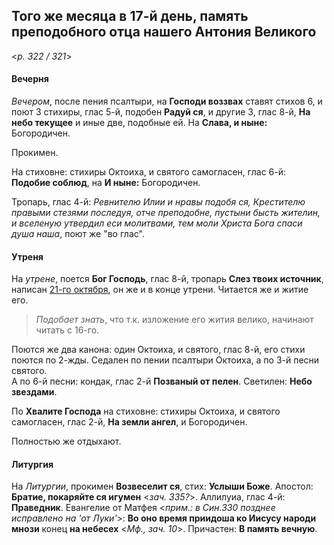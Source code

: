 
## Того же месяца в 17-й день, память преподобного отца нашего Антония Великого

<*p. 322 / 321*>

#### Вечерня

*Вечером*, после пения псалтыри, на **Господи воззвах** ставят стихов 6, и поют 3 стихиры, глас 5-й, 
подобен **Радуй ся**, и другие 3, глас 8-й, **На небо текущее** и иные две, подобные ей. 
На **Слава, и ныне:** Богородичен.  

Прокимен. 

На стиховне: стихиры Октоиха, и святого самогласен, глас 6-й: **Подобие соблюд**, 
на **И ныне:** Богородичен. 

Тропарь, глас 4-й: *Ревнителю Илии и нравы подобя ся, Крестителю правыми стезями последуя, отче 
преподобне, пустыни бысть жителин, и вселеную утвердил еси молитвами, тем моли Христа Бога 
спаси душа наша*, поют же "во глас". 

#### Утреня

На *утрене*, поется **Бог Господь**, глас 8-й, тропарь **Слез твоих источник**, написан [21-го октября](../10_october/10_21_AST.ru.md), 
он же и в конце утрени.
Читается же и житие его.

> *Подобает знать*, что т.к. изложение его жития велико, начинают читать с 16-го.

Поются же два канона: один Октоиха, и святого, глас 8-й, его стихи поются по 2-жды. 
Седален по пении псалтыри Октоиха, а по 3-й песни святого.  
А по 6-й песни: кондак, глас 2-й **Позваный от пелен**. 
Светилен: **Небо звездами**.   
 
По **Хвалите Господа** на стиховне: стихиры Октоиха, и святого самогласен, глас 2-й, **На земли ангел**, 
и Богородичен.  

Полностью же отдыхают.  

#### Литургия

На *Литургии*, прокимен **Возвеселит ся**, стих: **Услыши Боже**. 
Апостол: **Братие, покаряйте ся игумен** <*зач. 335?*>. 
Аллилуиа, глас 4-й: **Праведник**. 
Евангелие от Матфея <*прим.: в Син.330 позднее исправлено на 'от Луки'*>: **Во оно время приидоша ко 
Иисусу народи мнози** конец **на небесех** <*Мф., зач. 10*>. 
Причастен: **В память вечную**. 
